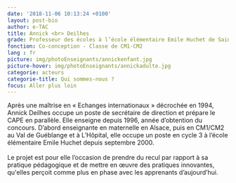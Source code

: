 ```yaml
---
date: '2018-11-06 10:13:24 +0100'
layout: post-bio
author: e-TAC
title: Annick <br> Deilhes
grade: Professeur des écoles à l’école élémentaire Emile Huchet de Saint-Avold
fonction: Co-conception - Classe de CM1-CM2
lang : fr
picture: img/photoEnseignants/annickenfant.jpg
picture-hover: img/photoEnseignants/annickadulte.jpg
categorie: acteurs
categorie-title: Qui sommes-nous ?
focus: Aller plus loin
---
```


Après une maîtrise en « Echanges internationaux » décrochée en 1994, Annick Deilhes occupe un poste de secrétaire de direction et prépare le CAPE en parallèle. Elle enseigne depuis 1996, année d’obtention du concours. D’abord enseignante en maternelle en Alsace, puis en CM1/CM2 au Val de Guéblange et à L’Hôpital, elle occupe un poste en cycle 3 à l’école élémentaire Emile Huchet depuis septembre 2000.
<br>
<br> Le projet est pour elle l’occasion de prendre du recul par rapport à sa pratique pédagogique et de mettre en œuvre des pratiques innovantes, qu'elles perçoit comme plus en phase avec les apprenants d’aujourd’hui.
